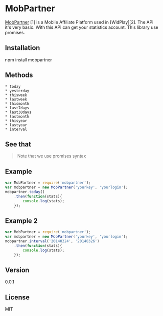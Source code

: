 MobPartner
=========
[MobPartner] [1] is a Mobile Affiliate Platform used in [WidPlay][2]. The API it's very basic. With this API can get your statistics account. This library use promises.

Installation
--------------
npm install mobpartner

Methods
--------------
    * today
    * yesterday
    * thisweek
    * lastweek
    * thismonth
    * last7days
    * last30days
    * lastmonth
    * thisyear
    * lastyear
    * interval

See that
--------------
> Note that we use promises syntax

Example
--------------
```js
var MobPartner = require('mobpartner');
var mobpartner = new MobPartner('yourkey', 'yourlogin');
mobpartner.today()
    .then(function(stats){
        console.log(stats);
    });
```

Example 2
--------------
```js
var MobPartner = require('mobpartner');
var mobpartner = new MobPartner('yourkey', 'yourlogin');
mobpartner.interval('20140324', '20140326')
    .then(function(stats){
        console.log(stats);
    });
```


 

Version
----
0.0.1


License
----
MIT

[MobPartner]:http://www.mobpartner.com/en/
[WidPlay]:http://widplay.com/